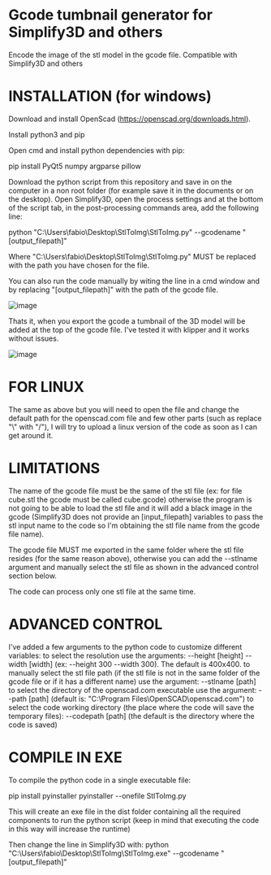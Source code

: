 # Gcode tumbnail generator for Simplify3D and others
Encode the image of the stl model in the gcode file. Compatible with Simplify3D and others


# INSTALLATION (for windows)
Download and install OpenScad (https://openscad.org/downloads.html).

Install python3 and pip

Open cmd and install python dependencies with pip:

pip install PyQt5 numpy argparse pillow

Download the python script from this repository and save in on the computer in a non root folder (for example save it in the documents or on the desktop).
Open Simplify3D, open the process settings and at the bottom of the script tab, in the post-processing commands area, add the following line:

python "C:\Users\fabio\Desktop\StlToImg\StlToImg.py" --gcodename "[output_filepath]" 

Where "C:\Users\fabio\Desktop\StlToImg\StlToImg.py" MUST be replaced with the path you have chosen for the file.

You can also run the code manually by witing the line in a cmd window and by replacing "[output_filepath]" with the path of the gcode file.

![image](https://user-images.githubusercontent.com/76878512/178706122-4931561a-a943-4328-bcd6-74f3e6082248.png)

Thats it, when you export the gcode a tumbnail of the 3D model will be added at the top of the gcode file.
I've tested it with klipper and it works without issues.

![image](https://user-images.githubusercontent.com/76878512/178697824-9cb6ff84-b9ea-45eb-8931-c2e3906ec053.png)


# FOR LINUX
The same as above but you will need to open the file and change the default path for the openscad.com file and few other parts (such as replace "\\" with "/"),
I will try to upload a linux version of the code as soon as I can get around it.

# LIMITATIONS
The name of the gcode file must be the same of the stl file (ex: for file cube.stl the gcode must be called cube.gcode) otherwise the program is not going to be able to load the stl file and it will add a black image in the gcode (Simplify3D does not provide an [input_filepath] variables to pass the stl input name to the code so I'm obtaining the stl file name from the gcode file name).

The gcode file MUST me exported in the same folder where the stl file resides (for the same reason above), otherwise you can add the --stlname argument and manually select the stl file as shown in the advanced control section below.

The code can process only one stl file at the same time.

# ADVANCED CONTROL
I've added a few arguments to the python code to customize different variables:
to select the resolution use the arguments: --height [height] --width [width] (ex: --height 300 --width 300). The default is 400x400.
to manually select the stl file path (if the stl file is not in the same folder of the gcode file or if it has a different name) use the argument: --stlname [path]
to select the directory of the openscad.com executable use the argument: --path [path] (default is: "C:\\Program Files\\OpenSCAD\\openscad.com")
to select the code working directory (the place where the code will save the temporary files): --codepath [path] (the default is the directory where the code is saved)

# COMPILE IN EXE
To compile the python code in a single executable file:

pip install pyinstaller
pyinstaller --onefile StlToImg.py

This will create an exe file in the dist folder containing all the required components to run the python script (keep in mind that executing the code in this way will increase the runtime)

Then change the line in Simplify3D with:
python "C:\Users\fabio\Desktop\StlToImg\StlToImg.exe" --gcodename "[output_filepath]" 

